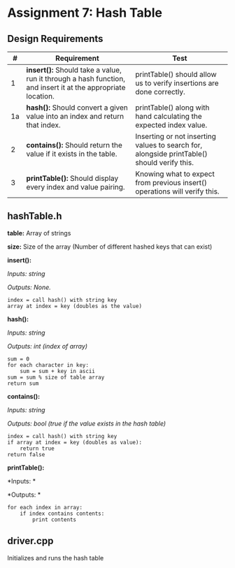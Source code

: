 # Assignment 7: Hash Table

## Design Requirements
|#|Requirement|Test|
|-|-----------|----|
|1|**insert():** Should take a value, run it through a hash function, and insert it at the appropriate location.|printTable() should allow us to verify insertions are done correctly.|
|1a|**hash():** Should convert a given value into an index and return that index.|printTable() along with hand calculating the expected index value.|
|2|**contains():** Should return the value if it exists in the table.|Inserting or not inserting values to search for, alongside printTable() should verify this.|
|3|**printTable():** Should display every index and value pairing.|Knowing what to expect from previous insert() operations will verify this.|

## hashTable.h
**table:** Array of strings

**size:** Size of the array (Number of different hashed keys that can exist)

**insert():**

*Inputs: string*

*Outputs: None.*

    index = call hash() with string key
    array at index = key (doubles as the value)

**hash():**

*Inputs: string*

*Outputs: int (index of array)*

    sum = 0
    for each character in key:
        sum = sum + key in ascii
    sum = sum % size of table array
    return sum

**contains():**

*Inputs: string*

*Outputs: bool (true if the value exists in the hash table)*

    index = call hash() with string key
    if array at index = key (doubles as value):
        return true
    return false

**printTable():**

*Inputs: *

*Outputs: *

    for each index in array:
        if index contains contents:
            print contents

## driver.cpp
Initializes and runs the hash table